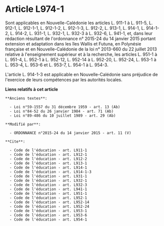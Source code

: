 # Article L974-1

Sont applicables en Nouvelle-Calédonie les articles L. 911-1 à L. 911-5, L. 912-1, L. 912-1-1, L. 912-1-2, L. 912-1-3, L.
912-2, L. 913-1, L. 914-1, L. 914-1-2, L. 914-2, L. 931-1, L. 932-1, L. 932-3 à L. 932-6, L. 941-1, et, dans leur rédaction
résultant de l'ordonnance n° 2015-24 du 14 janvier 2015 portant extension et adaptation dans les îles Wallis et Futuna, en
Polynésie française et en Nouvelle-Calédonie de la loi n° 2013-660 du 22 juillet 2013 relative à l'enseignement supérieur et
à la recherche, les articles L. 951-1 à L. 951-4, L. 952-1 à L. 952-12, L. 952-14 à L. 952-20, L. 952-24, L. 953-1 à L.
953-4, L. 953-6 et L. 953-7, L. 954-1 à L. 954-3. 

L'article L. 914-1-3 est applicable en Nouvelle-Calédonie sans préjudice de l'exercice de leurs compétences par les autorités
locales.

**Liens relatifs à cet article**

	**Anciens textes**:

	  - Loi n°59-1557 du 31 décembre 1959 - art. 13 (Ab)
	  - Loi n°84-52 du 26 janvier 1984 - art. 71 (Ab)
	  - Loi n°89-486 du 10 juillet 1989 - art. 29 (Ab)

	**Modifié par**:

	  - ORDONNANCE n°2015-24 du 14 janvier 2015 - art. 11 (V)

	**Cite**:

	  - Code de l'éducation - art. L911-1
	  - Code de l'éducation - art. L912-1
	  - Code de l'éducation - art. L912-2
	  - Code de l'éducation - art. L913-1
	  - Code de l'éducation - art. L914-1
	  - Code de l'éducation - art. L914-1-3
	  - Code de l'éducation - art. L931-1
	  - Code de l'éducation - art. L932-1
	  - Code de l'éducation - art. L932-3
	  - Code de l'éducation - art. L941-1
	  - Code de l'éducation - art. L951-1
	  - Code de l'éducation - art. L952-1
	  - Code de l'éducation - art. L952-14
	  - Code de l'éducation - art. L952-24
	  - Code de l'éducation - art. L953-1
	  - Code de l'éducation - art. L953-6
	  - Code de l'éducation - art. L954-1
